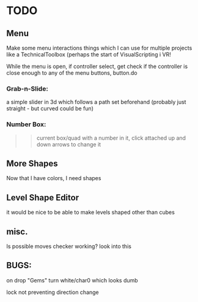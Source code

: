 # TODO

## Menu

Make some menu interactions things which I can use for multiple projects like a TechnicalToolbox (perhaps the start of VisualScripting i VR!

While the menu is open, if controller select, get check if the controller is close enough to any of the menu buttons, button.do

### Grab-n-Slide:
a simple slider in 3d which follows a path set beforehand (probably just straight - but curved could be fun)

### Number Box:
>>current  box/quad with a number in it, click attached up and down arrows to change it

## More Shapes
Now that I have colors, I need shapes

## Level Shape Editor
it would be nice to be able to make levels shaped other than cubes


## misc.

Is possible moves checker working? look into this


## BUGS:

on drop "Gems" turn white/char0 which looks dumb

lock not preventing direction change	